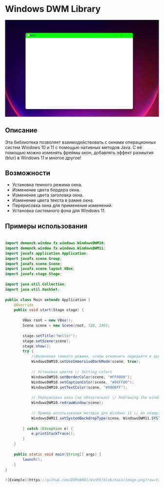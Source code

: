 # Windows DWM Library

![Example](https://github.com/DEMoN881/WinFX/blob/main/image.png?raw=true)


## Описание

Эта библиотека позволяет взаимодействовать с окнами операционных систем Windows 10 и 11 с помощью нативных методов Java. С её помощью можно изменять фреймы окон, добавлять эффект размытия (blur) в Windows 11 и многое другое!

## Возможности

- Установка темного режима окна.
- Изменение цвета бордера окна.
- Изменение цвета заголовка окна.
- Изменение цвета текста в рамке окна.
- Перерисовка окна для применения изменений.
- Установка системного фона для Windows 11.

## Примеры использования

```java

import demonck.window.fx.windows.WindowsDWM10;
import demonck.window.fx.windows.WindowsDWM11;
import javafx.application.Application;
import javafx.scene.Group;
import javafx.scene.Scene;
import javafx.scene.layout.VBox;
import javafx.stage.Stage;

import java.util.Collection;
import java.util.HashSet;

public class Main extends Application {
    @Override
    public void start(Stage stage) {
        
        VBox root = new VBox();
        Scene scene = new Scene(root, 320, 240);
        
        stage.setTitle("Hello!");
        stage.setScene(scene);
        stage.show();
        try {
            //Включения темного режима, чтобы отключить передайте в аргумент false \/ To turn on the dark mode, pass false to the argument
            WindowsDWM10.setUseImmersiveDarkMode(scene, true);

            // Установка цветов \/ Setting colors
            WindowsDWM10.setBorderColor(scene, "#FF0000");
            WindowsDWM10.setCaptionColor(scene, "#00FF00");
            WindowsDWM10.setTextColor(scene, "#0000FF");

            // Перерисовка окна (не обязательно) \/ Redrawing the window (optional)
            WindowsDWM10.redrawWindow(scene);

            // Пример использования методов для Windows 11 \/ An example of using methods for Windows 11
            WindowsDWM11.setSystemBackdropType(scene, WindowsDWM11.SYSTEMBACKDROP_TYPE_ACRYLIC);

        } catch (Exception e) {
            e.printStackTrace();
        }
    }

    public static void main(String[] args) {
        launch();
    }
}

![Example](https://github.com/DEMoN881/WinFX/blob/main/image.png?raw=true)
